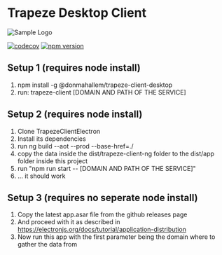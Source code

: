# Trapeze Desktop Client

![Sample Logo](https://raw.githubusercontent.com/donmahallem/trapeze/packages/trapeze-client-desktop/master/assets/screenshot.png)


[![codecov](https://codecov.io/gh/donmahallem/trapeze/branch/master/graph/badge.svg?flag=TrapezeClientDesktop)](https://codecov.io/gh/donmahallem/trapeze/tree/master/packages/trapeze-client-desktop) [![npm version](https://badge.fury.io/js/%40donmahallem%2Ftrapeze-client-desktop.svg)](https://badge.fury.io/js/%40donmahallem%2Ftrapeze-client-desktop)

## Setup 1 (requires node install)
1. npm install -g @donmahallem/trapeze-client-desktop
2. run: trapeze-client [DOMAIN AND PATH OF THE SERVICE]

## Setup 2 (requires node install)
1. Clone TrapezeClientElectron
2. Install its dependencies
3. run ng build --aot --prod --base-href=./
4. copy the data inside the dist/trapeze-client-ng folder to the dist/app folder inside this project
5. run "npm run start -- [DOMAIN AND PATH OF THE SERVICE]"
6. ... it should work

## Setup 3 (requires no seperate node install)
1. Copy the latest app.asar file from the github releases page
2. And proceed with it as described in https://electronjs.org/docs/tutorial/application-distribution
3. Now run this app with the first parameter being the domain where to gather the data from